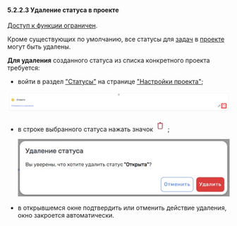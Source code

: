 #### 5.2.2.3 Удаление статуса в проекте  

[Доступ к функции ограничен](9_roles/9.2_access.md).  

Кроме существующих по умолчанию, все статусы для [задач](6_task/6_task.md) в [проекте](5_project/5_project.md) могут быть удалены.

**Для удаления** созданного статуса из списка конкретного проекта требуется:  

- войти в раздел ["Статусы"](5_project/5.2_settings/5.2.2_states/5.2.2_states.md) на странице ["Настройки проекта"](5_project/5.2_settings/5.2_settings.md);

 ![5.2.2.3-1](/imgs/5.2.2.3-1.jpg)

- в строке выбранного статуса нажать значок ![удалить](/imgs/удалить.jpg);

  ![5.2.2.3-2](/imgs/5.2.2.3-2.jpg)

- в открывшемся окне подтвердить или отменить действие удаления, окно закроется автоматически.
